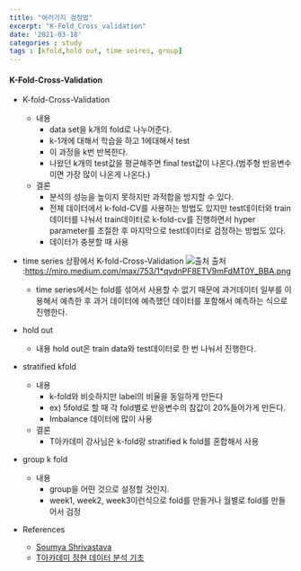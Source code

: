 ```yaml
---
title: "여러가지 검정법"
excerpt: "K-Fold_Cross_validation"
date: '2021-03-18'
categories : study
tags : [kfold,hold out, time seires, group]
---
```




#### K-Fold-Cross-Validation

* K-fold-Cross-Validation
    * 내용
        * data set을 k개의 fold로 나누어준다.
        * k-1개에 대해서 학습을 하고 1에대해서 test
        * 이 과정을 k번 반복한다.
        * 나왔던 k개의 test값을 평균해주면 final test값이 나온다.(범주형 반응변수이면 가장 많이 나온게 나온다.)
    * 결론 
        * 분석의 성능을 높이지 못하지만 과적합을 방지할 수 있다.
        * 전체 데이터에서 k-fold-CV를 사용하는 방법도 있지만 test데이터와 train데이터를 나눠서 train데이터로 k-fold-cv를 진행하면서 hyper parameter를 조절한 후 마지막으로 test데이터로 검정하는 방법도 있다.
        * 데이터가 충분할 때 사용

* time series 상황에서 K-fold-Cross-Validation
    ![출처](https://miro.medium.com/max/753/1*qvdnPF8ETV9mFdMT0Y_BBA.png)
     출처 :https://miro.medium.com/max/753/1*qvdnPF8ETV9mFdMT0Y_BBA.png
    * time series에서는 fold를 섞어서 사용할 수 없기 때문에 과거데이터 일부를 이용해서 예측한 후 과거 데이터에 예측했던 데이터를 포함해서 예측하는 식으로 진행한다.
    
* hold out
    * 내용 hold out은 train data와 test데이터로 한 번 나눠서 진행한다.
    
* stratified kfold
    * 내용
        * k-fold와 비슷하지만 label의 비율을 동일하게 만든다
        * ex) 5fold로 할 때 각 fold별로 반응변수의 참값이 20%들어가게 만든다.
        * Imbalance 데이터에 많이 사용
    * 결론 
        * T아카데미 강사님은 k-fold랑 stratified k fold를 혼합해서 사용

* group k fold
    * 내용
        * group을 어떤 것으로 설정할 것인지.
        * week1, week2, week3이런식으로 fold를 만들거나 월별로 fold를 만들어서 검정

* References
    * [Soumya Shrivastava](https://medium.com/@soumyachess1496/cross-validation-in-time-series-566ae4981ce4)
    * [T아카데미 정현 데이터 분석 기초](https://www.youtube.com/watch?v=7nOJSXfQJPw&list=RDCMUCtV98yyffjUORQRGTuLHomw&start_radio=1&t=783)


```python

```
